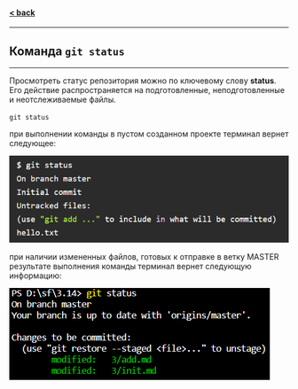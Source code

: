 #### [< back](/3/git_commands.md)
---
## Команда `git status`
---
Просмотреть статус  репозитория можно по ключевому слову **status**. Его действие распространяется на подготовленные, неподготовленные и неотслеживаемые файлы.

`git status`

при выполнении команды в пустом созданном проекте терминал вернет следующее:

![pic](/pic/3_status_clear.png)



при наличии измененных файлов, готовых к отправке в ветку MASTER результате выполнения команды терминал вернет следующую информацию:

![pic](/pic/3_status.png)
